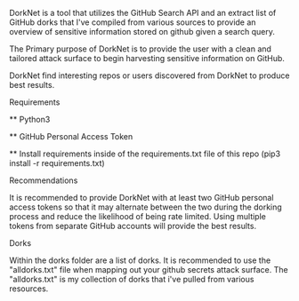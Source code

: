 DorkNet is a tool that utilizes the GitHub Search API and an extract list of GitHub dorks that I've compiled from various sources to provide an overview of sensitive information stored on github given a search query.

The Primary purpose of DorkNet is to provide the user with a clean and tailored attack surface to begin harvesting sensitive information on GitHub. 

DorkNet find interesting repos or users discovered from DorkNet to produce best results.


Requirements

** Python3

** GitHub Personal Access Token

** Install requirements inside of the requirements.txt file of this repo (pip3 install -r requirements.txt)


Recommendations

It is recommended to provide DorkNet with at least two GitHub personal access tokens so that it may alternate between the two during the dorking process and reduce the likelihood of being rate limited. Using multiple tokens from separate GitHub accounts will provide the best results.


Dorks

Within the dorks folder are a list of dorks. It is recommended to use the "alldorks.txt" file when mapping out your github secrets attack surface. The "alldorks.txt" is my collection of dorks that i've pulled from various resources.
